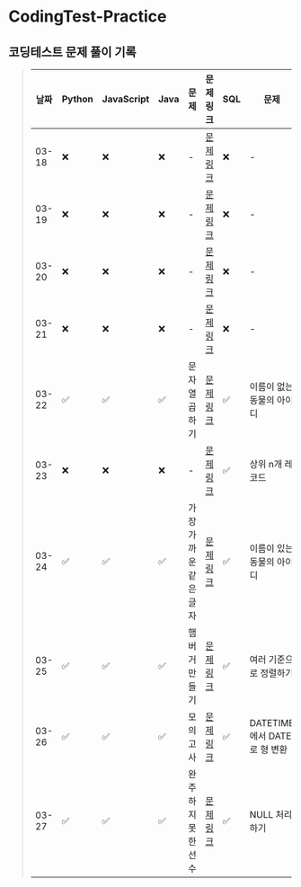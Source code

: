 # CodingTest-Practice
## 코딩테스트 문제 풀이 기록



> | 날짜 | Python | JavaScript | Java | 문제 | 문제 링크 | SQL | 문제 | 문제 링크 |
> |------|--------|------------|------|------|-----------|-----|------|-----------|
> | 03-18 | ❌ | ❌ | ❌ | - | [문제 링크](-) | ❌ | - | [문제 링크](-) |
> | 03-19 | ❌ | ❌ | ❌ | - | [문제 링크](-) | ❌ | - | [문제 링크](-) |
> | 03-20 | ❌ | ❌ | ❌ | - | [문제 링크](-) | ❌ | - | [문제 링크](-) |
> | 03-21 | ❌ | ❌ | ❌ | - | [문제 링크](-) | ❌ | - | [문제 링크](-) |
> | 03-22 | ✅ | ✅ | ✅ | 문자열 곱하기 | [문제 링크](https://school.programmers.co.kr/learn/courses/30/lessons/181940) | ✅ | 이름이 없는 동물의 아이디 | [문제 링크](https://school.programmers.co.kr/learn/courses/30/lessons/59039) |
> | 03-23 | ❌ | ❌ | ❌ | - | [문제 링크](-) | ✅ | 상위 n개 레코드 | [문제 링크](https://school.programmers.co.kr/learn/courses/30/lessons/59405) |
> | 03-24 | ✅ | ✅ | ✅ | 가장 가까운 같은 글자 | [문제 링크](https://school.programmers.co.kr/learn/courses/30/lessons/142086) | ✅ | 이름이 있는 동물의 아이디 | [문제 링크](https://school.programmers.co.kr/learn/courses/30/lessons/59407) |
> | 03-25 | ✅ | ✅ | ✅ | 햄버거 만들기 | [문제 링크](https://school.programmers.co.kr/learn/courses/30/lessons/133502?language=python3) | ✅ | 여러 기준으로 정렬하기 | [문제 링크](https://school.programmers.co.kr/learn/courses/30/lessons/59404) |
> | 03-26 | ✅ | ✅ | ✅ | 모의고사 | [문제 링크](https://school.programmers.co.kr/learn/courses/30/lessons/42840?language=python3) | ✅ | DATETIME에서 DATE로 형 변환 | [문제 링크](https://school.programmers.co.kr/learn/courses/30/lessons/59414) |
> | 03-27 | ✅ | ✅ | ✅ | 완주하지 못한 선수 | [문제 링크](https://school.programmers.co.kr/learn/courses/30/lessons/42576?language=python3) | ✅ | NULL 처리하기 | [문제 링크](https://school.programmers.co.kr/learn/courses/30/lessons/59410) |
